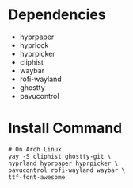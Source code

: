 # Dependencies

- hyprpaper
- hyprlock
- hyprpicker
- cliphist
- waybar
- rofi-wayland
- ghostty
- pavucontrol

# Install Command
```
# On Arch Linux
yay -S cliphist ghostty-git \
hyprland hyprpaper hyprpicker \
pavucontrol rofi-wayland waybar \
ttf-font-awesome
```
